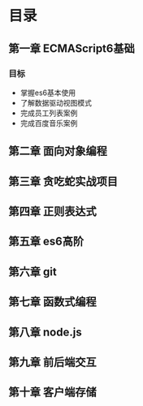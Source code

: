 # 目录
## 第一章 ECMAScript6基础

  ### 目标
   - 掌握es6基本使用
   - 了解数据驱动视图模式
   - 完成员工列表案例
   - 完成百度音乐案例

## 第二章 面向对象编程


## 第三章 贪吃蛇实战项目
## 第四章 正则表达式
## 第五章 es6高阶
## 第六章 git
## 第七章 函数式编程
## 第八章 node.js
## 第九章 前后端交互
## 第十章 客户端存储

